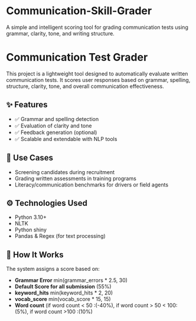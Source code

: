# Communication-Skill-Grader
A simple and intelligent scoring tool for grading communication tests using grammar, clarity, tone, and writing structure.


# Communication Test Grader

This project is a lightweight tool designed to automatically evaluate written communication tests. It scores user responses based on grammar, spelling, structure, clarity, tone, and overall communication effectiveness.

## ✨ Features

- ✅ Grammar and spelling detection
- ✅ Evaluation of clarity and tone
- ✅ Feedback generation (optional)
- ✅ Scalable and extendable with NLP tools

## 🚀 Use Cases

- Screening candidates during recruitment
- Grading written assessments in training programs
- Literacy/communication benchmarks for drivers or field agents

## ⚙️ Technologies Used

- Python 3.10+
- NLTK 
- Python shiny
- Pandas & Regex (for text processing)

## 🧠 How It Works

The system assigns a score based on:
- **Grammar Error** min(grammar_errors * 2.5, 30)
- **Default Score for all submission** (55%)
- **keyword_hits** min(keyword_hits * 2, 20)
- **vocab_score** min(vocab_score * 15, 15)
- **Word count** (if word count < 50 :(-40%), if word count > 50 < 100: (5%), if word count >100 :(10%)


